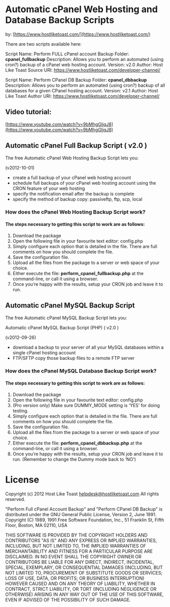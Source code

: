 # Automatic cPanel Web Hosting and Database Backup Scripts
by: [https://www.hostliketoast.com/](https://www.hostliketoast.com/)

There are two scripts available here:

Script Name: Perform FULL cPanel account Backup
Folder: **cpanel_fullbackup**
Description: Allows you to perform an automated (using cron?) backup of a cPanel web hosting account. 
Version: v2.0
Author: Host Like Toast
Source URI: https://www.hostliketoast.com/developer-channel/

Script Name: Perform CPanel DB Backup
Folder: **cpanel_dbbackup**
Description: Allows you to perform an automated (using cron?) backup of all databases for a given CPanel hosting account. 
Version: v2.1
Author: Host Like Toast
Author URI: https://www.hostliketoast.com/developer-channel/

## Video tutorial: 

[https://www.youtube.com/watch?v=9bMhgGljqJ8](https://www.youtube.com/watch?v=9bMhgGljqJ8)

## Automatic cPanel Full Backup Script ( v2.0 )

The free Automatic cPanel Web Hosting Backup Script lets you:

(v2012-10-01)
- create a full backup of your cPanel web hosting account
- schedule full backups of your cPanel web hosting account using the CRON feature of your web hosting
- specify the notification email after the backup is complete
- specify the method of backup copy: passiveftp, ftp, scp, local

### How does the cPanel Web Hosting Backup Script work?

#### The steps necessary to getting this script to work are as follows:

1. Download the package
2. Open the following file in your favourite text editor: config.php
3. Simply configure each option that is detailed in the file. There are full comments on how you should complete the file.
4. Save the configuration file.
5. Upload all the files from the package to a server or web space of your choice.
6. Either execute the file: **perform_cpanel_fullbackup.php** at the command-line, or call it using a browser.
7. Once you’re happy with the results, setup your CRON job and leave it to run.

## Automatic cPanel MySQL Backup Script

The free Automatic cPanel MySQL Backup Script lets you:

Automatic cPanel MySQL Backup Script (PHP) ( v2.0 )

(v2012-09-26)
- download a backup to your server of all your MySQL databases within a single cPanel hosting account
- FTP/SFTP copy those backup files to a remote FTP server

### How does the cPanel MySQL Database Backup Script work?

#### The steps necessary to getting this script to work are as follows:

1. Download the package
2. Open the following file in your favourite text editor: config.php
3. (Pro version only) Make sure DUMMY_MODE setting is ‘YES’ for doing testing.
4. Simply configure each option that is detailed in the file. There are full comments on how you should complete the file.
5. Save the configuration file.
6. Upload all the files from the package to a server or web space of your choice.
7. Either execute the file: **perform_cpanel_dbbackup.php** at the command-line, or call it using a browser.
8. Once you’re happy with the results, setup your CRON job and leave it to run. (Remember to change the Dummy mode back to ‘NO’)

# License

Copyright (c) 2012 Host Like Toast <helpdesk@hostliketoast.com>
 All rights reserved.
  
"Perform Full cPanel Account Backup" and "Perform CPanel DB Backup" is distributed under the GNU General Public License, Version 2,
June 1991. Copyright (C) 1989, 1991 Free Software Foundation, Inc., 51 Franklin
St, Fifth Floor, Boston, MA 02110, USA
  
THIS SOFTWARE IS PROVIDED BY THE COPYRIGHT HOLDERS AND CONTRIBUTORS "AS IS" AND
ANY EXPRESS OR IMPLIED WARRANTIES, INCLUDING, BUT NOT LIMITED TO, THE IMPLIED
WARRANTIES OF MERCHANTABILITY AND FITNESS FOR A PARTICULAR PURPOSE ARE
DISCLAIMED. IN NO EVENT SHALL THE COPYRIGHT OWNER OR CONTRIBUTORS BE LIABLE FOR
ANY DIRECT, INDIRECT, INCIDENTAL, SPECIAL, EXEMPLARY, OR CONSEQUENTIAL DAMAGES
(INCLUDING, BUT NOT LIMITED TO, PROCUREMENT OF SUBSTITUTE GOODS OR SERVICES;
LOSS OF USE, DATA, OR PROFITS; OR BUSINESS INTERRUPTION) HOWEVER CAUSED AND ON
ANY THEORY OF LIABILITY, WHETHER IN CONTRACT, STRICT LIABILITY, OR TORT
(INCLUDING NEGLIGENCE OR OTHERWISE) ARISING IN ANY WAY OUT OF THE USE OF THIS
SOFTWARE, EVEN IF ADVISED OF THE POSSIBILITY OF SUCH DAMAGE.
